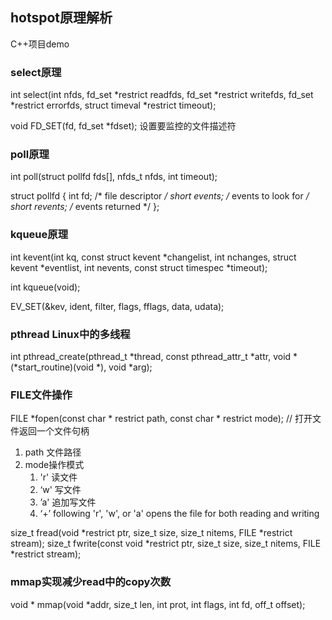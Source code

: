 ## hotspot原理解析

C++项目demo

### select原理

int select(int nfds, fd_set *restrict readfds, fd_set *restrict writefds, fd_set *restrict errorfds, struct timeval *restrict timeout);

void FD_SET(fd, fd_set *fdset); 设置要监控的文件描述符

### poll原理

int poll(struct pollfd fds[], nfds_t nfds, int timeout);

struct pollfd {
        int    fd;       /* file descriptor */
        short  events;   /* events to look for */
        short  revents;  /* events returned */
};

### kqueue原理

int kevent(int kq, const struct kevent *changelist, int nchanges, struct kevent *eventlist, int nevents, const struct timespec *timeout);

int kqueue(void);

EV_SET(&kev, ident, filter, flags, fflags, data, udata);

### pthread Linux中的多线程

int pthread_create(pthread_t *thread, const pthread_attr_t *attr, void *(*start_routine)(void *), void *arg);

### FILE文件操作

FILE *fopen(const char * restrict path, const char * restrict mode); // 打开文件返回一个文件句柄
1. path 文件路径
2. mode操作模式
    1. 'r' 读文件
    2. ‘w' 写文件
    3. ’a' 追加写文件
    4. ‘+’ following 'r', 'w', or 'a' opens the file for both reading and writing
    
size_t fread(void *restrict ptr, size_t size, size_t nitems, FILE *restrict stream);
size_t fwrite(const void *restrict ptr, size_t size, size_t nitems, FILE *restrict stream);


### mmap实现减少read中的copy次数

void * mmap(void *addr, size_t len, int prot, int flags, int fd, off_t offset);
